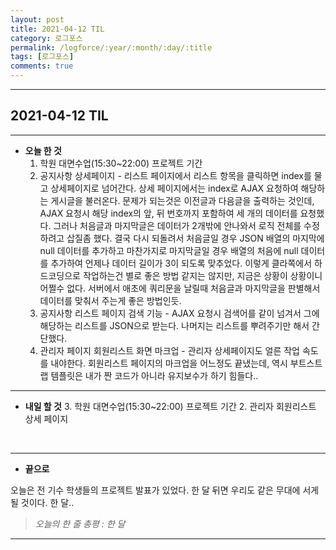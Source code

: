 ```yaml
---
layout: post
title: 2021-04-12 TIL
category: 로그포스
permalink: /logforce/:year/:month/:day/:title
tags: [로그포스]
comments: true
---
```


---

## 2021-04-12 TIL

---

- **오늘 한 것**
  1. 학원 대면수업(15:30~22:00) 프로젝트 기간
  2. 공지사항 상세페이지 - 리스트 페이지에서 리스트 항목을 클릭하면 index를 물고 상세페이지로 넘어간다. 상세 페이지에서는 index로 AJAX 요청하여 해당하는 게시글을 불러온다. 문제가 되는것은 이전글과 다음글을 출력하는 것인데, AJAX 요청시 해당 index의 앞, 뒤 번호까지 포함하여 세 개의 데이터를 요청했다. 그러나 처음글과 마지막글은 데이터가 2개밖에 안나와서 로직 전체를 수정하려고 삽질좀 했다. 결국 다시 되돌려서 처음글일 경우 JSON 배열의 마지막에 null 데이터를 추가하고 마찬가지로 마지막글일 경우 배열의 처음에 null 데이터를 추가하여 언제나 데이터 길이가 3이 되도록 맞추었다. 이렇게 클라쪽에서 하드코딩으로 작업하는건 별로 좋은 방법 같지는 않지만, 지금은 상황이 상황이니 어쩔수 없다. 서버에서 애초에 쿼리문을 날릴때 처음글과 마지막글을 판별해서 데이터를 맞춰서 주는게 좋은 방법인듯.
  3. 공지사항 리스트 페이지 검색 기능 - AJAX 요청시 검색어를 같이 넘겨서 그에 해당하는 리스트를 JSON으로 받는다. 나머지는 리스트를 뿌려주기만 해서 간단했다.
  4. 관리자 페이지 회원리스트 화면 마크업 - 관리자 상세페이지도 얼른 작업 속도를 내야한다. 회원리스트 페이지의 마크업을 어느정도 끝냈는데, 역시 부트스트랩 템플릿은 내가 짠 코드가 아니라 유지보수가 하기 힘들다..

---

- **내일 할 것**
  3. 학원 대면수업(15:30~22:00) 프로젝트 기간
  2. 관리자 회원리스트 상세 페이지

<br>

---

- **끝으로**

오늘은 전 기수 학생들의 프로젝트 발표가 있었다. 한 달 뒤면 우리도 같은 무대에 서게 될 것이다. 한 달..

> _오늘의 한 줄 총평 : 한 달_

---
